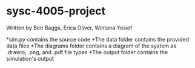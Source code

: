 # sysc-4005-project

Written by Ben Baggs, Erica Oliver, Wintana Yosief

*sim.py contains the source code
*The data folder contains the provided data files
*The diagrams folder contains a diagram of the system as .drawio, .png, and .pdf file types
*The output folder contains the simulation's output 
